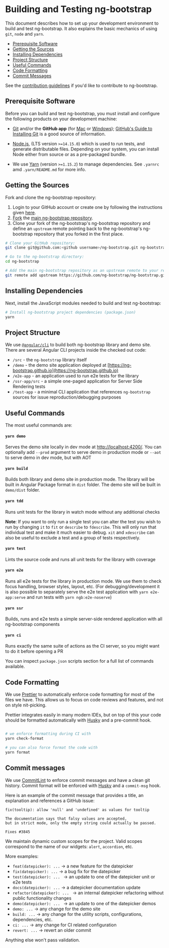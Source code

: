 # Building and Testing ng-bootstrap

This document describes how to set up your development environment to build and test ng-bootstrap.
It also explains the basic mechanics of using `git`, `node` and `yarn`.

- [Prerequisite Software](#prerequisite-software)
- [Getting the Sources](#getting-the-sources)
- [Installing Dependencies](#installing-dependencies)
- [Project Structure](#project-structure)
- [Useful Commands](#useful-commands)
- [Code Formatting](#code-formatting)
- [Commit Messages](#commit-messages)

See the [contribution guidelines](https://github.com/ng-bootstrap/ng-bootstrap/blob/master/CONTRIBUTING.md)
if you'd like to contribute to ng-bootstrap.

## Prerequisite Software

Before you can build and test ng-bootstrap, you must install and configure the
following products on your development machine:

- [Git](http://git-scm.com) and/or the **GitHub app** (for [Mac](http://mac.github.com) or
  [Windows](http://windows.github.com)); [GitHub's Guide to Installing
  Git](https://help.github.com/articles/set-up-git) is a good source of information.

- [Node.js](https://nodejs.org), (LTS version `>=14.15.0`) which is used to run tests, and generate distributable files. Depending on your system, you can install Node either from
  source or as a pre-packaged bundle.

- We use [Yarn](https://yarnpkg.com) (version `>=1.15.2`) to manage dependencies. See `.yarnrc` amd `.yarn/README.md` for more info.

## Getting the Sources

Fork and clone the ng-bootstrap repository:

1. Login to your GitHub account or create one by following the instructions given
   [here](https://github.com/signup/free).
2. [Fork](http://help.github.com/forking) the [main ng-bootstrap
   repository](https://github.com/ng-bootstrap/ng-bootstrap).
3. Clone your fork of the ng-bootstrap's ng-bootstrap repository and define an `upstream` remote pointing back to
   the ng-bootstrap's ng-bootstrap repository that you forked in the first place.

```bash
# Clone your GitHub repository:
git clone git@github.com:<github username>/ng-bootstrap.git ng-bootstrap

# Go to the ng-bootstrap directory:
cd ng-bootstrap

# Add the main ng-bootstrap repository as an upstream remote to your repository:
git remote add upstream https://github.com/ng-bootstrap/ng-bootstrap.git
```

## Installing Dependencies

Next, install the JavaScript modules needed to build and test ng-bootstrap:

```bash
# Install ng-bootstrap project dependencies (package.json)
yarn
```

## Project Structure

We use [`@angular/cli`](https://cli.angular.io) to build both ng-bootstrap library and demo site. There are several Angular CLI projects inside the checked out code:

- `/src` - the `ng-bootstrap` library itself
- `/demo` - the demo site application deployed at [https://ng-bootstrap.github.io](https://ng-bootstrap.github.io)
- `/e2e-app` - an application used to run e2e tests for the library
- `/ssr-app/src` - a simple one-paged application for Server Side Rendering tests
- `/test-app` - a minimal CLI application that references `ng-bootstrap` sources for issue reproduction/debugging purposes

## Useful Commands

The most useful commands are:

#### `yarn demo`

Serves the demo site locally in dev mode at [http://localhost:4200/](http://localhost:4200/). You can optionally add `--prod` argument to serve demo in production mode or `--aot` to serve demo in dev mode, but with AOT

#### `yarn build`

Builds both library and demo site in production mode. The library will be built in Angular Package format in `dist` folder. The demo site will be built in `demo/dist` folder.

#### `yarn tdd`

Runs unit tests for the library in watch mode without any additional checks

**Note**: If you want to only run a single test you can alter the test you wish to run by changing
`it` to `fit` or `describe` to `fdescribe`. This will only run that individual test and make it
much easier to debug. `xit` and `xdescribe` can also be useful to exclude a test and a group of
tests respectively.

#### `yarn test`

Lints the source code and runs all unit tests for the library with coverage

#### `yarn e2e`

Runs all e2e tests for the library in production mode. We use them to check focus handling, browser styles, layout, etc.
(For debugging/development it is also possible to separately serve the e2e test application with `yarn e2e-app:serve` and run tests with `yarn ngb:e2e-noserve`)

#### `yarn ssr`

Builds, runs and e2e tests a simple server-side rendered application with all ng-bootstrap components

#### `yarn ci`

Runs exactly the same suite of actions as the CI server, so you might want to do it before opening a PR

You can inspect `package.json` scripts section for a full list of commands available.

## Code Formatting

We use [Prettier](https://prettier.io) to automatically enforce code formatting for most of the files we have.
This allows us to focus on code reviews and features, and not on style nit-picking.

Prettier integrates easily in many modern IDEs, but on top of this your code should be formatted automatically with
[Husky](https://github.com/typicode/husky) and a pre-commit hook.

```bash

# we enforce formatting during CI with
yarn check-format

# you can also force format the code with
yarn format
```

## Commit messages

We use [CommitLint](https://commitlint.js.org/) to enforce commit messages and have a clean git history.
Commit format will be enforced with [Husky](https://github.com/typicode/husky) and a `commit-msg` hook.

Here is an example of the commit message that provides a title, an explanation and references a GitHub issue:

```
fix(tooltip): allow 'null' and 'undefined' as values for tooltip

The documentation says that falsy values are accepted,
but in strict mode, only the empty string could actually be passed.

Fixes #3845
```

We maintain dynamic custom scopes for the project. Valid scopes correspond to the name of our widgets: `alert`, `accordion`, etc.

More examples:

- `feat(datepicker): ...` &rarr; a new feature for the datepicker
- `fix(datepicker): ...` &rarr; a bug fix for the datepicker
- `test(datepicker): ... ` &rarr; an update to one of the datepicker unit or e2e tests
- `docs(datepicker): ...` &rarr; a datepicker documentation update
- `refactor(datepicker): ... ` &rarr; an internal datepicker refactoring without public functionality changes
- `demo(datepicker): ... ` &rarr; an update to one of the datepicker demos
- `demo: ...` &rarr; any change for the demo site
- `build: ...` &rarr; any change for the utility scripts, configurations, dependencies, etc.
- `ci: ...` &rarr; any change for CI related configuration
- `revert: ...` &rarr; revert an older commit

Anything else won't pass validation.
